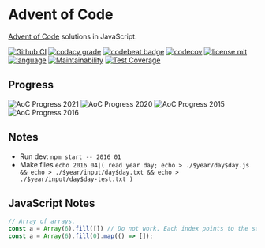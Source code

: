 # Advent of Code

[Advent of Code](https://adventofcode.com/) solutions in JavaScript.

[![Github CI](https://github.com/ropaolle/adventofcode/actions/workflows/codecov.yml/badge.svg)](https://github.com/ropaolle/adventofcode/actions/workflows/codecov.yml)
[![codacy grade](https://img.shields.io/codacy/grade/25a68dd5c77a4b2db7d499f8f8882372?logo=codacy&style=flat)](https://app.codacy.com/gh/ropaolle/adventofcode/dashboard?branch=main)
[![codebeat badge](https://codebeat.co/badges/bf22bb74-c257-4712-95e7-fcdb19808c9b)](https://codebeat.co/projects/github-com-ropaolle-adventofcode-main)
[![codecov](https://codecov.io/gh/ropaolle/adventofcode/branch/main/graph/badge.svg?token=L6A6L78N92)](https://codecov.io/gh/ropaolle/adventofcode)
[![license mit](https://img.shields.io/github/license/ropaolle/adventofcode)](https://opensource.org/licenses/MIT)
[![language](https://img.shields.io/github/languages/top/ropaolle/adventofcode)](https://github.com/ropaolle/adventofcode)
[![Maintainability](https://api.codeclimate.com/v1/badges/a39b07bc89d0cc6c067a/maintainability)](https://codeclimate.com/github/ropaolle/adventofcode/maintainability)
[![Test Coverage](https://api.codeclimate.com/v1/badges/a39b07bc89d0cc6c067a/test_coverage)](https://codeclimate.com/github/ropaolle/adventofcode/test_coverage)

## Progress

<!--- aoc-progress-start --->

![AoC Progress 2021](https://img.shields.io/static/v1?label=AoC%20Progress%202021&message=64%25%20(16%20of%2025)&color=yellow&logo=github&style=for-the-badge) 
![AoC Progress 2020](https://img.shields.io/static/v1?label=AoC%20Progress%202020&message=68%25%20(17%20of%2025)&color=yellow&logo=github&style=for-the-badge) 
![AoC Progress 2015](https://img.shields.io/static/v1?label=AoC%20Progress%202015&message=80%25%20(20%20of%2025)&color=yellow&logo=github&style=for-the-badge) 
![AoC Progress 2016](https://img.shields.io/static/v1?label=AoC%20Progress%202016&message=28%25%20(7%20of%2025)&color=red&logo=github&style=for-the-badge) 

<!--- aoc-progress-stop --->

## Notes

- Run dev: `npm start -- 2016 01`
- Make files `echo 2016 04|( read year day; echo > ./$year/day$day.js && echo > ./$year/input/day$day.txt && echo > ./$year/input/day$day-test.txt )`

## JavaScript Notes

```js
// Array of arrays, 
const a = Array(6).fill([]) // Do not work. Each index points to the same array.
const a = Array(6).fill(0).map(() => []);
```
